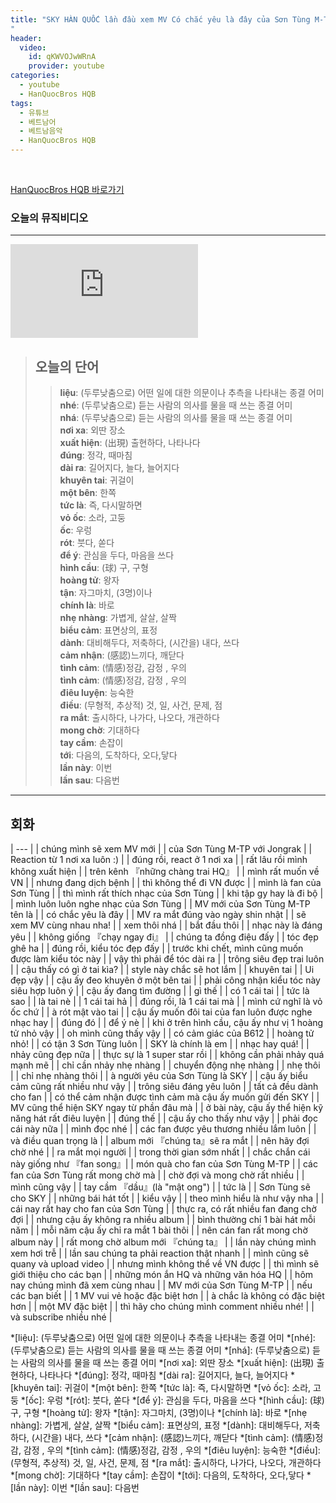 ```yaml
---
title: "SKY HÀN QUỐC lần đầu xem MV Có chắc yêu là đây của Sơn Tùng M-TP
"
header:
  video:
    id: qKWVOJwWRnA
    provider: youtube
categories:
  - youtube
  - HanQuocBros HQB
tags:
  - 유튜브
  - 베트남어
  - 베트남음악
  - HanQuocBros HQB
---
```


<br>

[HanQuocBros HQB 바로가기](https://www.youtube.com/watch?v=qKWVOJwWRnA)


### **오늘의 뮤직비디오**
---
<div class="video-container">
  <iframe src="https://www.youtube.com/embed/6t-MjBazs3o?showinfo=0&amp;rel=0" frameborder="0" ></iframe>
</div>

> ## **오늘의 단어**
>> **liệu**: (두루낮춤으로) 어떤 일에 대한 의문이나 추측을 나타내는 종결 어미  
>> **nhé**: (두루낮춤으로) 듣는 사람의 의사를 물을 때 쓰는 종결 어미  
>> **nhá**: (두루낮춤으로) 듣는 사람의 의사를 물을 때 쓰는 종결 어미  
>> **nơi xa**: 외딴 장소  
>> **xuất hiện**: (出現) 출현하다, 나타나다  
>> **đúng**: 정각, 때마침  
>> **dài ra**: 길어지다, 늘다, 늘어지다  
>> **khuyên tai**: 귀걸이  
>> **một bên**: 한쪽  
>> **tức là**: 즉, 다시말하면  
>> **vỏ ốc**: 소라, 고둥  
>> **ốc**: 우렁  
>> **rót**: 붓다, 쏟다  
>> **để ý**: 관심을 두다, 마음을 쓰다  
>> **hình cầu**: (球) 구, 구형  
>> **hoàng tử**: 왕자  
>> **tận**: 자그마치, (3명)이나  
>> **chính là**: 바로  
>> **nhẹ nhàng**: 가볍게, 살살, 살짝  
>> **biểu cảm**: 표면상의, 표정  
>> **dành**: 대비해두다, 저축하다, (시간을) 내다, 쓰다  
>> **cảm nhận**: (感認)느끼다, 깨닫다  
>> **tình cảm**: (情感)정감, 감정 , 우의  
>> **tình cảm**: (情感)정감, 감정 , 우의  
>> **điêu luyện**: 능숙한  
>> **điều**: (무형적, 추상적) 것, 일, 사건, 문제, 점  
>> **ra mắt**: 출시하다, 나가다, 나오다, 개관하다   
>> **mong chờ**: 기대하다  
>> **tay cầm**: 손잡이  
>> **tới**: 다음의, 도착하다, 오다,닿다  
>> **lần này**: 이번  
>> **lần sau**: 다음번  

---

## 회화

| --- |
| chúng mình sẽ xem MV mới |
| của Sơn Tùng M-TP với Jongrak |
| Reaction từ 1 nơi xa luôn :) |
| đúng rồi, react ở 1 nơi xa |
| rất lâu rồi mình không xuất hiện |
| trên kênh 『những chàng trai HQ』 |
| mình rất muốn về VN |
| nhưng đang dịch bệnh |
| thì không thể đi VN được |
| mình là fan của Sơn Tùng |
| thì mình rất thích nhạc của Sơn Tùng |
| khi tập gy hay là đi bộ |
| mình luôn luôn nghe nhạc của Sơn Tùng |
| MV mới của Sơn Tùng M-TP tên là |
| có chắc yêu là đây |
| MV ra mắt đúng vào ngày shin nhật |
| sẽ xem MV cùng nhau nha! |
| xem thôi nhá |
| bắt đầu thôi |
| nhạc này là đáng yêu |
| không giống 『chạy ngay đi』 |
| chúng ta đồng điệu đấy |
| tóc đẹp ghê ha |
| đúng rồi, kiểu tóc đẹp đấy |
| trước khi chết, mình cũng muốn được làm kiểu tóc này |
| vậy thì phải để tóc dài ra |
| trông siêu đẹp trai luôn |
| cậu thấy có gì ở tai kìa? |
| style này chắc sẽ hot lắm |
| khuyên tai |
| Ui đẹp vậy |
| cậu ấy đeo khuyên ở một bên tai |
| phải công nhận kiểu tóc này siêu hợp luôn ý |
| cậu ấy đang tìm đường |
| gì thế |
| có 1 cái tai |
| tức là sao |
| là tai nè |
| 1 cái tai hả |
| đúng rồi, là 1 cái tai mà |
| mình cứ nghĩ là vỏ ốc chứ |
| à rót mật vào tai |
| cậu ấy muốn đôi tai của fan luôn được nghe nhạc hay |
| đúng đó |
| để ý nè |
| khi ở trên hình cầu, cậu ấy như vị 1 hoàng tử nhỏ vậy |
| oh mình cũng thấy vậy |
| có cảm giác của B612 |
| hoàng tử nhỏ! |
| có tận 3 Sơn Tùng luôn |
| SKY là chính là em |
| nhạc hay quá! |
| nhảy cũng đẹp nữa |
| thực sự là 1 super star rồi |
| không cần phải nhảy quá mạnh mẽ |
| chỉ cần nhảy nhẹ nhàng |
| chuyển động nhẹ nhàng |
| nhẹ thôi |
| chỉ nhẹ nhàng thôi |
| à người yêu của Sơn Tùng là SKY |
| cậu ấy biểu cảm cũng rất nhiều như vậy |
| trông siêu đáng yêu luôn |
| tất cả đều dành cho fan |
| có thể cảm nhận được tình cảm mà cậu ấy muốn gửi đến SKY |
| MV cũng thể hiện SKY ngay từ phần đâu mà |
| ở bài này, cậu ấy thể hiện kỹ năng hát rất điêu luyện |
| đúng thế |
| cậu ấy cho thấy như vậy |
| phải đọc cái này nữa |
| mình đọc nhé |
| các fan được yêu thương nhiều lắm luôn |
| và điều quan trọng là |
| album mới 『chúng ta』sẽ ra mắt |
| nên hãy đợi chờ nhé |
| ra mắt mọi người |
| trong thời gian sớm nhất |
| chắc chắn cái này giống như 『fan song』|
| món quà cho fan của Sơn Tùng M-TP |
| các fan của Sơn Tùng rất mong chờ mà |
| chờ đợi và mong chờ rất nhiều |
| mình cũng vậy |
| tay cầm 『dầu』(là "mật ong") |
| tức là |
| Sơn Tùng sẽ cho SKY |
| những bái hát tốt |
| kiểu vậy |
| theo mình hiểu là như vậy nha |
| cái nay rất hay cho fan của Sơn Tùng |
| thực ra, có rất nhiều fan đang chờ đợi |
| nhưng cậu ấy không ra nhiều album |
| bình thường chỉ 1 bài hát mỗi năm |
| mỗi năm cậu ấy chỉ ra mắt 1 bài thôi |
| nên cán fan rất mong chờ album này |
| rất mong chờ album mới 『chúng ta』 |
| lần này chúng mình xem hơi trễ |
| lần sau chúng ta phải reaction thật nhanh |
| mình cũng sẽ quany và upload video |
| nhưng mình không thể về VN được |
| thì mình sẽ giới thiệu cho các bạn |
| những món ắn HQ và những văn hóa HQ |
| hôm nay chúng mình đã xem cùng nhau |
| MV mới của Sơn Tùng M-TP |
| nếu các bạn biết |
| 1 MV vui vẻ hoặc đặc biệt hơn |
| à chắc là không có đặc biệt hơn |
| một MV đặc biệt |
| thì hãy cho chúng mình comment nhiều nhé! |
| và subscribe nhiều nhé |


*[liệu]: (두루낮춤으로) 어떤 일에 대한 의문이나 추측을 나타내는 종결 어미
*[nhé]: (두루낮춤으로) 듣는 사람의 의사를 물을 때 쓰는 종결 어미
*[nhá]: (두루낮춤으로) 듣는 사람의 의사를 물을 때 쓰는 종결 어미
*[nơi xa]: 외딴 장소
*[xuất hiện]: (出現) 출현하다, 나타나다
*[đúng]: 정각, 때마침
*[dài ra]: 길어지다, 늘다, 늘어지다
*[khuyên tai]: 귀걸이
*[một bên]: 한쪽
*[tức là]: 즉, 다시말하면
*[vỏ ốc]: 소라, 고둥
*[ốc]: 우렁
*[rót]: 붓다, 쏟다
*[để ý]: 관심을 두다, 마음을 쓰다
*[hình cầu]: (球) 구, 구형
*[hoàng tử]: 왕자
*[tận]: 자그마치, (3명)이나
*[chính là]: 바로
*[nhẹ nhàng]: 가볍게, 살살, 살짝
*[biểu cảm]: 표면상의, 표정
*[dành]: 대비해두다, 저축하다, (시간을) 내다, 쓰다
*[cảm nhận]: (感認)느끼다, 깨닫다
*[tình cảm]: (情感)정감, 감정 , 우의
*[tình cảm]: (情感)정감, 감정 , 우의
*[điêu luyện]: 능숙한
*[điều]: (무형적, 추상적) 것, 일, 사건, 문제, 점
*[ra mắt]: 출시하다, 나가다, 나오다, 개관하다 
*[mong chờ]: 기대하다
*[tay cầm]: 손잡이
*[tới]: 다음의, 도착하다, 오다,닿다
*[lần này]: 이번
*[lần sau]: 다음번